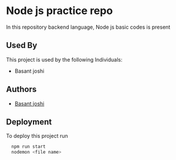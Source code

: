 
# Node js practice repo

In this repository backend language, Node js basic codes is present 


## Used By

This project is used by the following Individuals:

- Basant joshi


## Authors

- [Basant joshi](https://github.com/Basant8077)


## Deployment

To deploy this project run

```bash
  npm run start
  nodemon <file name>
```

